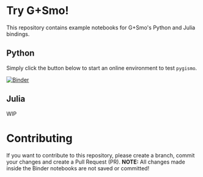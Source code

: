 # Try G+Smo!

This repository contains example notebooks for G+Smo's Python and Julia bindings.

## Python
Simply click the button below to start an online environment to test `pygismo`.

[![Binder](https://mybinder.org/badge_logo.svg)](https://mybinder.org/v2/gh/gismo/try_gismo/HEAD?labpath=python)

## Julia

WIP

# Contributing

If you want to contribute to this repository, please create a branch, commit your changes and create a Pull Request (PR).
**NOTE:** All changes made inside the Binder notebooks are not saved or committed!
